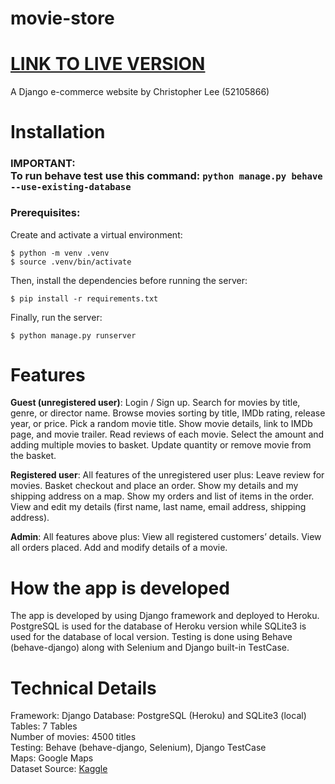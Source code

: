 # movie-store
# <a href = "http://store-movies.herokuapp.com">LINK TO LIVE VERSION</a>
A Django e-commerce website by Christopher Lee (52105866)

# Installation
### IMPORTANT: <br> To run behave test use this command: ```python manage.py behave --use-existing-database```
### Prerequisites:  
Create and activate a virtual environment:<br>
```
$ python -m venv .venv
$ source .venv/bin/activate
```
Then, install the dependencies before running the server:<br>
```
$ pip install -r requirements.txt
```
Finally, run the server:<br>
```
$ python manage.py runserver
```

# Features
<b>Guest (unregistered user)</b>:
Login / Sign up.
Search for movies by title, genre, or director name.
Browse movies sorting by title, IMDb rating, release year, or price.
Pick a random movie title.
Show movie details, link to IMDb page, and movie trailer.
Read reviews of each movie.
Select the amount and adding multiple movies to basket.
Update quantity or remove movie from the basket.

<b>Registered user</b>:
All features of the unregistered user plus:
Leave review for movies.
Basket checkout and place an order.
Show my details and my shipping address on a map.
Show my orders and list of items in the order.
View and edit my details (first name, last name, email address, shipping address).

<b>Admin</b>:
All features above plus:
View all registered customers’ details.
View all orders placed.
Add and modify details of a movie.

# How the app is developed
The app is developed by using Django framework and deployed to Heroku. PostgreSQL is used for the database of Heroku version while SQLite3 is used for the database of local version. Testing is done using Behave (behave-django) along with Selenium and Django built-in TestCase.

# Technical Details
Framework: Django 
Database: PostgreSQL (Heroku) and SQLite3 (local)<br>
Tables: 7 Tables<br>
Number of movies: 4500 titles<br>
Testing: Behave (behave-django, Selenium), Django TestCase<br>
Maps: Google Maps<br>
Dataset Source: <a href="https://www.kaggle.com/datasets/gorochu/complete-imdb-movies-dataset">Kaggle</a>

